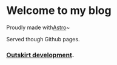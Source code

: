 # Welcome to my blog

Proudly made with[Astro](https://astro.build)~

Served though Github pages.

### [Outskirt development](https://fcalo.com).
